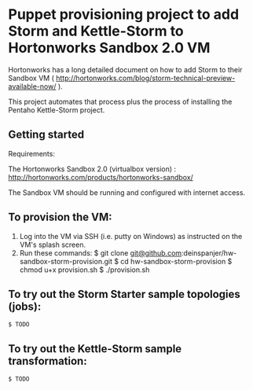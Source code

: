 # Puppet provisioning project to add Storm and Kettle-Storm to Hortonworks Sandbox 2.0 VM

Hortonworks has a long detailed document on how to add Storm to their Sandbox VM ( http://hortonworks.com/blog/storm-technical-preview-available-now/ ).

This project automates that process plus the process of installing the Pentaho Kettle-Storm project.

## Getting started

Requirements:

The Hortonworks Sandbox 2.0 (virtualbox version) : http://hortonworks.com/products/hortonworks-sandbox/

The Sandbox VM should be running and configured with internet access.

## To provision the VM:

1. Log into the VM via SSH (i.e. putty on Windows) as instructed on the VM's splash screen.
1. Run these commands:
    $ git clone git@github.com:deinspanjer/hw-sandbox-storm-provision.git
	$ cd hw-sandbox-storm-provision
    $ chmod u+x provision.sh
	$ ./provision.sh
    
## To try out the Storm Starter sample topologies (jobs):
    $ TODO

## To try out the Kettle-Storm sample transformation:
    $ TODO
